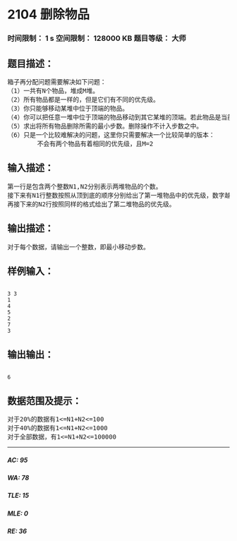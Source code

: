 # 2104 删除物品   
### 时间限制： 1 s     空间限制： 128000 KB     题目等级： 大师  
## 题目描述：  

<pre>
箱子再分配问题需要解决如下问题：
（1）一共有N个物品，堆成M堆。
（2）所有物品都是一样的，但是它们有不同的优先级。
（3）你只能够移动某堆中位于顶端的物品。
（4）你可以把任意一堆中位于顶端的物品移动到其它某堆的顶端。若此物品是当前所有物品中优先级最高的，可以直接将之删除而不用移动。
（5）求出将所有物品删除所需的最小步数。删除操作不计入步数之中。
（6）只是一个比较难解决的问题，这里你只需要解决一个比较简单的版本：
        不会有两个物品有着相同的优先级，且M=2
</pre>
  
  
## 输入描述：  

<pre>
第一行是包含两个整数N1,N2分别表示两堆物品的个数。
接下来有N1行整数按照从顶到底的顺序分别给出了第一堆物品中的优先级，数字越大，优先级越高。
再接下来的N2行按照同样的格式给出了第二堆物品的优先级。
</pre>
  
  
## 输出描述：  

<pre>
对于每个数据，请输出一个整数，即最小移动步数。
</pre>
  
  
## 样例输入：  

<pre><code>
3 3
1
4
5
2
7
3
</code></pre>
  
  
## 输出输出：  

<pre><code>
6
</code></pre>
  
  
## 数据范围及提示：  

<pre>
对于20%的数据有1<=N1+N2<=100
对于40%的数据有1<=N1+N2<=1000
对于全部数据，有1<=N1+N2<=100000
</pre>
  
  
***  

##### AC: 95  
##### WA: 78  
##### TLE: 15  
##### MLE: 0  
##### RE: 36  
